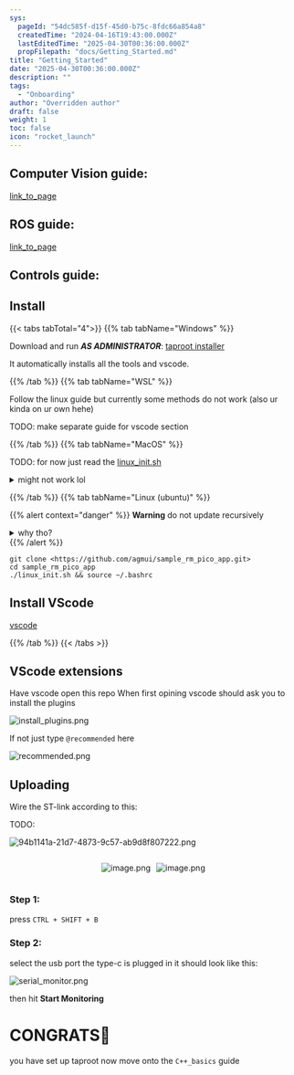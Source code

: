 ```yaml
---
sys:
  pageId: "54dc585f-d15f-45d0-b75c-8fdc66a854a8"
  createdTime: "2024-04-16T19:43:00.000Z"
  lastEditedTime: "2025-04-30T00:36:00.000Z"
  propFilepath: "docs/Getting_Started.md"
title: "Getting_Started"
date: "2025-04-30T00:36:00.000Z"
description: ""
tags:
  - "Onboarding"
author: "Overridden author"
draft: false
weight: 1
toc: false
icon: "rocket_launch"
---
```


## Computer Vision guide:

[link_to_page](86d45bc0-388b-4d26-8848-44f255f73d0e)

## ROS guide:

[link_to_page](3c76c1de-ec8f-46d6-8b0a-294005edc2d5)

## Controls guide:

## Install

{{< tabs tabTotal="4">}}
{{% tab tabName="Windows" %}}

Download and run _**AS ADMINISTRATOR**_: [taproot installer](https://github.com/Thornbots/TeachingFreshies/releases/tag/1.0)

It automatically installs all the tools and vscode.

{{% /tab %}}
{{% tab tabName="WSL" %}}

Follow the linux guide but currently some methods do not work (also ur kinda on ur own hehe)

TODO: make separate guide for vscode section

{{% /tab %}}
{{% tab tabName="MacOS" %}}

TODO: for now just read the [linux_init.sh](https://github.com/agmui/sample_rm_pico_app/blob/main/linux_init.sh)

<details>
<summary>might not work lol</summary>

`brew install libusb pkg-config`

Next install: [vscode](https://code.visualstudio.com/Download)

</details>

{{% /tab %}}
{{% tab tabName="Linux (ubuntu)" %}}

{{% alert context="danger" %}}
**Warning** do not update recursively
<details>
<summary>why tho?</summary>
There are some submodules that may go on for a while (like tinyusb) and I highly
recommend you don't need to get them.
If you want to see what submodules I update just look in `linux_init.sh`
</details>
{{% /alert %}}

```shell
git clone <https://github.com/agmui/sample_rm_pico_app.git>
cd sample_rm_pico_app
./linux_init.sh && source ~/.bashrc
```

## Install VScode

[vscode](https://code.visualstudio.com/Download)

{{% /tab %}}
{{< /tabs >}}

## VScode extensions

Have vscode open this repo
When first opining vscode should ask you to install the plugins

![install_plugins.png](https://prod-files-secure.s3.us-west-2.amazonaws.com/d518164a-d88e-44d1-a4ee-3adb3bd8bce0/89bd30f0-1825-4e77-867b-0a41ce370880/install_plugins.png?X-Amz-Algorithm=AWS4-HMAC-SHA256&X-Amz-Content-Sha256=UNSIGNED-PAYLOAD&X-Amz-Credential=ASIAZI2LB466YCRX2ZHP%2F20250814%2Fus-west-2%2Fs3%2Faws4_request&X-Amz-Date=20250814T170923Z&X-Amz-Expires=3600&X-Amz-Security-Token=IQoJb3JpZ2luX2VjEAEaCXVzLXdlc3QtMiJGMEQCIG6kgbM6O1rVLZNx6%2BsmOzcxAqXgpL%2BQoABjt2oAHKDDAiB0BsMRvL6EhlsSWeuJ%2FvOa0ezzLbMS7xzNB%2FdQZZjemyr%2FAwhKEAAaDDYzNzQyMzE4MzgwNSIMrB5FCbjSyXr8Syd%2BKtwDtCBAxEI7Dp1ydFjTkNZRJvt%2Ff71RRQYLZLApZ2D3jboRd5pHAb9YUeAXQPXeRBsnElh7smHC0zPPGZNOGWqnODM%2Fxi5ojK2olHfzM%2BHfHLEsPosuuIBsCsixp1TytgxanDA2fuwgymNc93hpOKTWjJ%2FHRhGJPJ45FLlblQThYxnjGYQLTM8%2B6NbTW40yc9wNNdPXsGinbm2o9ekcZQVeaPn9Hn9rgKlca%2BeSYvpRNbQxHlG43vrQJd0afNMCvjSwOAANyNUQleQ%2B%2BS3%2BNjVK2ThgW5CyG8hyv3kAlx9cyQQCgqqYoEAflAzG1Zy2dBgXBAH0ketDGdrMdpSA8OZYC6bLXdVpa%2BWTYpqQKJG1jRIdTDn65tYpCkS3yamCIsVQnjCjbzweblRZkzOqBpQ97nTilo3bQfSet%2F%2B9Knc9AHpcpNH2vhOrP0pCLXL4YsUyxGL1h2jSo6vuFzobdYCI7gOdWKizMpWRzI5fTDABQhb08rpRSIdRKrKOq6UVrwJsftoaQS8g7cAucZ1KcTiLTW8DMdbiO0YPWaEMMO2rcAzFLrAGM2o8Z5RVXySDQPpQvfGXx6qN5Rl4KNGrYOJuIL%2BpozoCv19vkxXGy4bMWhwu7xBoWFIrLQ966zMwoJ%2F4xAY6pgHORghClbX%2BL3CB%2F12esHKMy%2BooPripyrovJN4vcw4dDIvLgmTMDtS1snuzCOpqJSGH9hRHVWV25f5yEQxCbg5AA8zT45FNN1ksXF%2Bq%2BerfTWiamrHMwhibrVYprUvMUOSQXHhFXMNz20%2BgTT3PVPwdSvBmPapWHyNiKb1QMMWyERLAajDi8DAjsrO1A0FG0czDyjjoyutBP9B8pYj0%2Bd8vxfkN7CKj&X-Amz-Signature=3590b5716ea3590cb02487881757363b8a282b1b85320b3f649c6f807292c553&X-Amz-SignedHeaders=host&x-amz-checksum-mode=ENABLED&x-id=GetObject)

If not just type `@recommended` here  

![recommended.png](https://prod-files-secure.s3.us-west-2.amazonaws.com/d518164a-d88e-44d1-a4ee-3adb3bd8bce0/61e661e9-5d85-4dfc-be0d-8d2097a5e793/recommended.png?X-Amz-Algorithm=AWS4-HMAC-SHA256&X-Amz-Content-Sha256=UNSIGNED-PAYLOAD&X-Amz-Credential=ASIAZI2LB466YCRX2ZHP%2F20250814%2Fus-west-2%2Fs3%2Faws4_request&X-Amz-Date=20250814T170923Z&X-Amz-Expires=3600&X-Amz-Security-Token=IQoJb3JpZ2luX2VjEAEaCXVzLXdlc3QtMiJGMEQCIG6kgbM6O1rVLZNx6%2BsmOzcxAqXgpL%2BQoABjt2oAHKDDAiB0BsMRvL6EhlsSWeuJ%2FvOa0ezzLbMS7xzNB%2FdQZZjemyr%2FAwhKEAAaDDYzNzQyMzE4MzgwNSIMrB5FCbjSyXr8Syd%2BKtwDtCBAxEI7Dp1ydFjTkNZRJvt%2Ff71RRQYLZLApZ2D3jboRd5pHAb9YUeAXQPXeRBsnElh7smHC0zPPGZNOGWqnODM%2Fxi5ojK2olHfzM%2BHfHLEsPosuuIBsCsixp1TytgxanDA2fuwgymNc93hpOKTWjJ%2FHRhGJPJ45FLlblQThYxnjGYQLTM8%2B6NbTW40yc9wNNdPXsGinbm2o9ekcZQVeaPn9Hn9rgKlca%2BeSYvpRNbQxHlG43vrQJd0afNMCvjSwOAANyNUQleQ%2B%2BS3%2BNjVK2ThgW5CyG8hyv3kAlx9cyQQCgqqYoEAflAzG1Zy2dBgXBAH0ketDGdrMdpSA8OZYC6bLXdVpa%2BWTYpqQKJG1jRIdTDn65tYpCkS3yamCIsVQnjCjbzweblRZkzOqBpQ97nTilo3bQfSet%2F%2B9Knc9AHpcpNH2vhOrP0pCLXL4YsUyxGL1h2jSo6vuFzobdYCI7gOdWKizMpWRzI5fTDABQhb08rpRSIdRKrKOq6UVrwJsftoaQS8g7cAucZ1KcTiLTW8DMdbiO0YPWaEMMO2rcAzFLrAGM2o8Z5RVXySDQPpQvfGXx6qN5Rl4KNGrYOJuIL%2BpozoCv19vkxXGy4bMWhwu7xBoWFIrLQ966zMwoJ%2F4xAY6pgHORghClbX%2BL3CB%2F12esHKMy%2BooPripyrovJN4vcw4dDIvLgmTMDtS1snuzCOpqJSGH9hRHVWV25f5yEQxCbg5AA8zT45FNN1ksXF%2Bq%2BerfTWiamrHMwhibrVYprUvMUOSQXHhFXMNz20%2BgTT3PVPwdSvBmPapWHyNiKb1QMMWyERLAajDi8DAjsrO1A0FG0czDyjjoyutBP9B8pYj0%2Bd8vxfkN7CKj&X-Amz-Signature=447e0da5aa167307592ccfd409b2d8e8f02989da328257fb0a932c0890a82177&X-Amz-SignedHeaders=host&x-amz-checksum-mode=ENABLED&x-id=GetObject)

## Uploading

Wire the ST-link according to this:

TODO:

![94b1141a-21d7-4873-9c57-ab9d8f807222.png](https://prod-files-secure.s3.us-west-2.amazonaws.com/d518164a-d88e-44d1-a4ee-3adb3bd8bce0/e5fad17d-ab82-4300-9f4c-505ab4b1202c/94b1141a-21d7-4873-9c57-ab9d8f807222.png?X-Amz-Algorithm=AWS4-HMAC-SHA256&X-Amz-Content-Sha256=UNSIGNED-PAYLOAD&X-Amz-Credential=ASIAZI2LB466YCRX2ZHP%2F20250814%2Fus-west-2%2Fs3%2Faws4_request&X-Amz-Date=20250814T170923Z&X-Amz-Expires=3600&X-Amz-Security-Token=IQoJb3JpZ2luX2VjEAEaCXVzLXdlc3QtMiJGMEQCIG6kgbM6O1rVLZNx6%2BsmOzcxAqXgpL%2BQoABjt2oAHKDDAiB0BsMRvL6EhlsSWeuJ%2FvOa0ezzLbMS7xzNB%2FdQZZjemyr%2FAwhKEAAaDDYzNzQyMzE4MzgwNSIMrB5FCbjSyXr8Syd%2BKtwDtCBAxEI7Dp1ydFjTkNZRJvt%2Ff71RRQYLZLApZ2D3jboRd5pHAb9YUeAXQPXeRBsnElh7smHC0zPPGZNOGWqnODM%2Fxi5ojK2olHfzM%2BHfHLEsPosuuIBsCsixp1TytgxanDA2fuwgymNc93hpOKTWjJ%2FHRhGJPJ45FLlblQThYxnjGYQLTM8%2B6NbTW40yc9wNNdPXsGinbm2o9ekcZQVeaPn9Hn9rgKlca%2BeSYvpRNbQxHlG43vrQJd0afNMCvjSwOAANyNUQleQ%2B%2BS3%2BNjVK2ThgW5CyG8hyv3kAlx9cyQQCgqqYoEAflAzG1Zy2dBgXBAH0ketDGdrMdpSA8OZYC6bLXdVpa%2BWTYpqQKJG1jRIdTDn65tYpCkS3yamCIsVQnjCjbzweblRZkzOqBpQ97nTilo3bQfSet%2F%2B9Knc9AHpcpNH2vhOrP0pCLXL4YsUyxGL1h2jSo6vuFzobdYCI7gOdWKizMpWRzI5fTDABQhb08rpRSIdRKrKOq6UVrwJsftoaQS8g7cAucZ1KcTiLTW8DMdbiO0YPWaEMMO2rcAzFLrAGM2o8Z5RVXySDQPpQvfGXx6qN5Rl4KNGrYOJuIL%2BpozoCv19vkxXGy4bMWhwu7xBoWFIrLQ966zMwoJ%2F4xAY6pgHORghClbX%2BL3CB%2F12esHKMy%2BooPripyrovJN4vcw4dDIvLgmTMDtS1snuzCOpqJSGH9hRHVWV25f5yEQxCbg5AA8zT45FNN1ksXF%2Bq%2BerfTWiamrHMwhibrVYprUvMUOSQXHhFXMNz20%2BgTT3PVPwdSvBmPapWHyNiKb1QMMWyERLAajDi8DAjsrO1A0FG0czDyjjoyutBP9B8pYj0%2Bd8vxfkN7CKj&X-Amz-Signature=f1597e6e4e2f6a363a49b55ef7a4332c9cb50c973c311ece8051ee9699b0e02e&X-Amz-SignedHeaders=host&x-amz-checksum-mode=ENABLED&x-id=GetObject)

<div style="display: flex;flex-direction: row; column-gap:10px; max-width: 630px;justify-content: center;">
<div>

![image.png](https://prod-files-secure.s3.us-west-2.amazonaws.com/d518164a-d88e-44d1-a4ee-3adb3bd8bce0/210ecb78-1116-4d7b-b9b7-2292f66fa2c2/image.png?X-Amz-Algorithm=AWS4-HMAC-SHA256&X-Amz-Content-Sha256=UNSIGNED-PAYLOAD&X-Amz-Credential=ASIAZI2LB466QSZJ6JX3%2F20250814%2Fus-west-2%2Fs3%2Faws4_request&X-Amz-Date=20250814T170929Z&X-Amz-Expires=3600&X-Amz-Security-Token=IQoJb3JpZ2luX2VjEAEaCXVzLXdlc3QtMiJHMEUCICQ6N1WViwCrQnY5YzPmMX9X%2FF9RI5v3%2Fa45C77TcBvAAiEA8Ouh8COCcGlBetU2zAxdMlQlhfHc96MnR2LPeQzmFaIq%2FwMIShAAGgw2Mzc0MjMxODM4MDUiDEBVbvzlne41mGJ%2FdyrcA1JuxE6sEwa01vf4DWUJHeLZpLnKUgqhl4z9oXCFW1yUbGoh98eScuazZ8UPa9ZXyRYF3KfEOiFPuntPaAZg1%2BtY%2BTp0LpU77Gfc6uKBhl2jiwlCc4GDGPiftQmH6Sk9bYjnZ3pM23KvHRY3qOfNybKTGqqbA9aSITn3oQZelvQT0e%2F8RDSPanwJCl0iVykI76wn85iHugO8iN0EN2cE%2FiNaGmAD83qXDmyJL0dtAK9WiQjXPyS0e5aabJcAIxyO2hXRmy%2B%2BtFGeATEKAIbRmPmkZvgS2pkKYbb4puP5CTxR7s3W8ONmh9qmZ82tNwGsDlQGmyaYG0zFTGNxAsxjviXAMjdz8rTe7WPcJo4jlXC3VBpjnFiWrYbD0FgNyPTqD5qUmEZxijNoLFyJaCuB8tTeYy8%2BXYyJaJBArA%2F%2BtbcTAAq5ytrsYxIto1PFnN5L5%2BKEAYzqyOU3ZsKsqYHvcTdswHAaO27LsxguWINH6N6xUrzm1oR8l0%2Bi7XRw91KSHhhjXzWxSgoMFY%2BZWfijxbuPzGnriajRElAkfYmpKPoaCLsT2fWShw3rTs0nqcyYyEU6HpChWEIrShnKoAYbt3fp4Rl6ndVHQNzGYYtEBnBqdkMl2DPnUdFc5kRUMPCf%2BMQGOqUBj2OKkcDKrGQpiuCa0eYlH4SCGj2YTYYwxm35VOWb9twzD1yAK2pGGxGXmhIlduqJiKI18zMzaM9St4H%2FE%2FxK5emOrK6CuwYYapYZKAxbJh4ioBpbLmuzOvMXvmT%2B67ReDzMCyOE0hEhfWWxugwPYCa%2FMgtcIzcHE4BD1AddpbZJ19Lf%2FXJJKS3%2FdSY1nm%2BKvvFR10a9YFnMmgnns%2F0u36zQe6Jzx&X-Amz-Signature=4d2d74679e975f4395a88b09d5fbf1e7ebafb882780a1f55657b83a74987a7d7&X-Amz-SignedHeaders=host&x-amz-checksum-mode=ENABLED&x-id=GetObject)

</div>
<div>

![image.png](https://prod-files-secure.s3.us-west-2.amazonaws.com/d518164a-d88e-44d1-a4ee-3adb3bd8bce0/33a0fd0f-8ca6-4a86-8e09-26e95ded1fff/image.png?X-Amz-Algorithm=AWS4-HMAC-SHA256&X-Amz-Content-Sha256=UNSIGNED-PAYLOAD&X-Amz-Credential=ASIAZI2LB4665NGWPMAV%2F20250814%2Fus-west-2%2Fs3%2Faws4_request&X-Amz-Date=20250814T170929Z&X-Amz-Expires=3600&X-Amz-Security-Token=IQoJb3JpZ2luX2VjEAEaCXVzLXdlc3QtMiJIMEYCIQDbdg5GqWkTCScdLZWLJxNmfHRfwZDRhmrIkTLeHApOIQIhAKxnclB1Y27S%2FifYwMPy88Ya4PBNFcUtFHGAOqK0%2Fwv%2FKv8DCEoQABoMNjM3NDIzMTgzODA1IgxusSti8YAzOCHfrzgq3AN8vg%2Bhmr3YT82CrvynvJxKFJJC1WkoONMkzA9mSyZOe%2Be5DFCNmNNCnBJmna%2F5ZWOqyykuHpojYlSvtY%2FUsFebc1H6Ay2ljzq5MsN2in%2FQGGD6RWNqZyQfZ7fTLzo%2FqAcF%2BNMpdmg3Pb36d3Nxy4%2Bb3iQUO4GQ%2FEvJh5QnKdAGeJtvVO2zzd8Bby9TllFVkS4poHAPvBeGDfGIuAEW8qJWUaU2JFnVIdNtC2Q1eLI77c9CKs1Z1M%2FBWclGfkOs1jFtwWylEjEsO4sZzA9%2FjtaV5tOKmq%2F1z9u0sthtweP0HKXd%2BUPO%2BcoBsBq934HHe5T02g5aLm2NFcLeGbFzybwTvqXUFg3iaedlwYGQ8mWKx2YSdV%2FwckCm6pnxjkAYKHyhFVHmeXqv78tIDytOO1N6t50TRQKtvevFWRdmMDqEXnwYGEgb%2BkLGQ7fAOW4WSb1AQj9eLe%2FMcqfxLXuLWF%2FrymiBaJ0Pc2yYM1L0DuXQs%2B7Hvj6%2Fr2HzBMpPjyC8oBCB%2Fqst40oZh7AtvLWP1MTXumJh3iqfBi7x%2Bw1bsUhQXaJQ4J7UaVLZRvJGP5422MUEk%2FlrTozLM9TZHB3%2BqQAI%2BlXfxWx6qB963%2BRG63w25CkZau9Ktn%2FfuwtdojDAn%2FjEBjqkAYeTfv2HCcMZyxozHVRQMJMxRyflDgMYzMwYrKm64hEPQG4WPMREyp8LpZEeuC5jkSme8X02kklPVz6yVQlckVgtKS%2FH6s%2F7fY96r0m%2FIT0FqD32C%2BmbdFwuYFBjjZ6bAOFfeLuDQamS%2FvAtVM0wn9omkywoxJ47jZ7pqc1L72MlcyKZNah1qTT7MY13F7tk7NWiZ5xW75UcVDoIEy27%2FCcOpzXX&X-Amz-Signature=2edece5945a4e94cc4b23a65f55a5ba731f4410a4561c2ddfe135ba2771949c2&X-Amz-SignedHeaders=host&x-amz-checksum-mode=ENABLED&x-id=GetObject)

</div>
</div>

### Step 1:

press `CTRL + SHIFT + B`

### Step 2:

select the usb port the type-c is plugged in it should look like this:

![serial_monitor.png](https://prod-files-secure.s3.us-west-2.amazonaws.com/d518164a-d88e-44d1-a4ee-3adb3bd8bce0/f03f4774-05d4-4393-b6a0-d5efb6d315ab/serial_monitor.png?X-Amz-Algorithm=AWS4-HMAC-SHA256&X-Amz-Content-Sha256=UNSIGNED-PAYLOAD&X-Amz-Credential=ASIAZI2LB466YCRX2ZHP%2F20250814%2Fus-west-2%2Fs3%2Faws4_request&X-Amz-Date=20250814T170923Z&X-Amz-Expires=3600&X-Amz-Security-Token=IQoJb3JpZ2luX2VjEAEaCXVzLXdlc3QtMiJGMEQCIG6kgbM6O1rVLZNx6%2BsmOzcxAqXgpL%2BQoABjt2oAHKDDAiB0BsMRvL6EhlsSWeuJ%2FvOa0ezzLbMS7xzNB%2FdQZZjemyr%2FAwhKEAAaDDYzNzQyMzE4MzgwNSIMrB5FCbjSyXr8Syd%2BKtwDtCBAxEI7Dp1ydFjTkNZRJvt%2Ff71RRQYLZLApZ2D3jboRd5pHAb9YUeAXQPXeRBsnElh7smHC0zPPGZNOGWqnODM%2Fxi5ojK2olHfzM%2BHfHLEsPosuuIBsCsixp1TytgxanDA2fuwgymNc93hpOKTWjJ%2FHRhGJPJ45FLlblQThYxnjGYQLTM8%2B6NbTW40yc9wNNdPXsGinbm2o9ekcZQVeaPn9Hn9rgKlca%2BeSYvpRNbQxHlG43vrQJd0afNMCvjSwOAANyNUQleQ%2B%2BS3%2BNjVK2ThgW5CyG8hyv3kAlx9cyQQCgqqYoEAflAzG1Zy2dBgXBAH0ketDGdrMdpSA8OZYC6bLXdVpa%2BWTYpqQKJG1jRIdTDn65tYpCkS3yamCIsVQnjCjbzweblRZkzOqBpQ97nTilo3bQfSet%2F%2B9Knc9AHpcpNH2vhOrP0pCLXL4YsUyxGL1h2jSo6vuFzobdYCI7gOdWKizMpWRzI5fTDABQhb08rpRSIdRKrKOq6UVrwJsftoaQS8g7cAucZ1KcTiLTW8DMdbiO0YPWaEMMO2rcAzFLrAGM2o8Z5RVXySDQPpQvfGXx6qN5Rl4KNGrYOJuIL%2BpozoCv19vkxXGy4bMWhwu7xBoWFIrLQ966zMwoJ%2F4xAY6pgHORghClbX%2BL3CB%2F12esHKMy%2BooPripyrovJN4vcw4dDIvLgmTMDtS1snuzCOpqJSGH9hRHVWV25f5yEQxCbg5AA8zT45FNN1ksXF%2Bq%2BerfTWiamrHMwhibrVYprUvMUOSQXHhFXMNz20%2BgTT3PVPwdSvBmPapWHyNiKb1QMMWyERLAajDi8DAjsrO1A0FG0czDyjjoyutBP9B8pYj0%2Bd8vxfkN7CKj&X-Amz-Signature=440244fea236f8ea689009f011c9e409e45dcec09b14fa31803f2084b8460924&X-Amz-SignedHeaders=host&x-amz-checksum-mode=ENABLED&x-id=GetObject)

then hit **Start Monitoring**

# CONGRATS🎉

you have set up taproot now move onto the `C++_basics` guide
